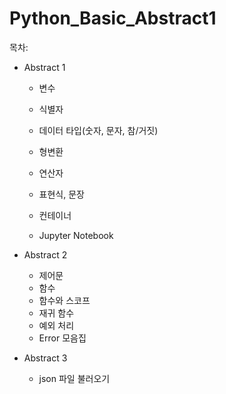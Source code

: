 # Python_Basic_Abstract1

목차:

- Abstract 1
  - 변수
  
  - 식별자
  
  - 데이터 타입(숫자, 문자, 참/거짓)
  
  - 형변환
  
  - 연산자
  
  - 표현식, 문장
  
  - 컨테이너
  
  - Jupyter Notebook
  
    
  
- Abstract 2

  - 제어문
  - 함수
  - 함수와 스코프
  - 재귀 함수
  - 예외 처리
  - Error 모음집



- Abstract 3
  - json 파일 불러오기


